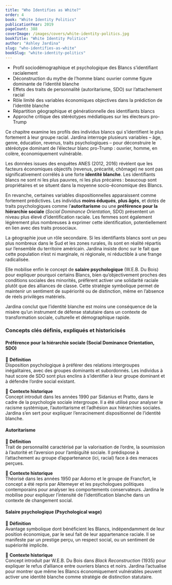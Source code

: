 ```yaml
---
title: "Who Identifies as White?"
order: 4
book: "White Identity Politics"
publicationYear: 2019
pageCount: 388
coverImage: /images/covers/white-identity-politics.jpg
bookTitle: "White Identity Politics"
author: "Ashley Jardina"
slug: "who-identifies-as-white"
bookSlug: "white-identity-politics"
---
```


<!--themes:start-->

- Profil sociodémographique et psychologique des Blancs s’identifiant racialement
- Déconstruction du mythe de l’homme blanc ouvrier comme figure dominante de l’identité blanche
- Effets des traits de personnalité (autoritarisme, SDO) sur l’attachement racial
- Rôle limité des variables économiques objectives dans la prédiction de l’identité blanche
- Répartition géographique et générationnelle des identifiants blancs
- Approche critique des stéréotypes médiatiques sur les électeurs pro-Trump
<!--themes:end-->
<!--summary:start-->

Ce chapitre examine les profils des individus blancs qui s’identifient le plus fortement à leur groupe racial. Jardina interroge plusieurs variables – âge, genre, éducation, revenus, traits psychologiques – pour déconstruire le stéréotype dominant de l’électeur blanc pro-Trump : ouvrier, homme, en colère, économiquement vulnérable.

Les données issues des enquêtes ANES (2012, 2016) révèlent que les facteurs économiques objectifs (revenus, précarité, chômage) ne sont pas significativement corrélés à une forte **identité blanche**. Les identifiants blancs ne sont ni les plus pauvres, ni les plus précaires : beaucoup sont propriétaires et se situent dans la moyenne socio-économique des Blancs.

En revanche, certaines variables dispositionnelles apparaissent comme fortement prédictives. Les individus **moins éduqués**, **plus âgés**, et dotés de traits psychologiques comme l’**autoritarisme** ou une **préférence pour la hiérarchie sociale** (*Social Dominance Orientation*, SDO) présentent un niveau plus élevé d’identification raciale. Les femmes sont également légèrement plus nombreuses à exprimer cette identification, potentiellement en lien avec des traits prosociaux.

La géographie joue un rôle secondaire. Si les identifiants blancs sont un peu plus nombreux dans le Sud et les zones rurales, ils sont en réalité répartis sur l’ensemble du territoire américain. Jardina insiste donc sur le fait que cette population n’est ni marginale, ni régionale, ni réductible à une frange radicalisée.

Elle mobilise enfin le concept de **salaire psychologique** (W.E.B. Du Bois) pour expliquer pourquoi certains Blancs, bien qu’objectivement proches des conditions sociales des minorités, préfèrent activer une solidarité raciale plutôt que des alliances de classe. Cette stratégie symbolique permet de maintenir un sentiment de supériorité ou de distinction, même en l’absence de réels privilèges matériels.

Jardina conclut que l’identité blanche est moins une conséquence de la misère qu’un instrument de défense statutaire dans un contexte de transformation sociale, culturelle et démographique rapide.
<!--summary:start-->
<!--concepts:start-->

### Concepts clés définis, expliqués et historicisés

#### **Préférence pour la hiérarchie sociale (Social Dominance Orientation, SDO)**

🔹 **Définition**  
Disposition psychologique à préférer des relations intergroupes inégalitaires, avec des groupes dominants et subordonnés. Les individus à haut score de SDO sont plus enclins à s’identifier à leur groupe dominant et à défendre l’ordre social existant.

🔹 **Contexte historique**  
Concept introduit dans les années 1990 par Sidanius et Pratto, dans le cadre de la psychologie sociale intergroupe. Il a été utilisé pour analyser le racisme systémique, l’autoritarisme et l’adhésion aux hiérarchies sociales. Jardina s’en sert pour expliquer l’enracinement dispositionnel de l’identité blanche.

#### **Autoritarisme**

🔹 **Définition**  
Trait de personnalité caractérisé par la valorisation de l’ordre, la soumission à l’autorité et l’aversion pour l’ambiguïté sociale. Il prédispose à l’attachement au groupe d’appartenance (ici, racial) face à des menaces perçues.

🔹 **Contexte historique**  
Théorisé dans les années 1950 par Adorno et le groupe de Francfort, le concept a été repris par Altemeyer et les psychologues politiques contemporains pour analyser les comportements conservateurs. Jardina le mobilise pour expliquer l’intensité de l’identification blanche dans un contexte de changement social.

#### **Salaire psychologique (Psychological wage)**

🔹 **Définition**  
Avantage symbolique dont bénéficient les Blancs, indépendamment de leur position économique, par le seul fait de leur appartenance raciale. Il se manifeste par un prestige perçu, un respect social, ou un sentiment de supériorité implicite.

🔹 **Contexte historique**  
Concept introduit par W.E.B. Du Bois dans *Black Reconstruction* (1935) pour expliquer le refus d’alliance entre ouvriers blancs et noirs. Jardina l’actualise pour montrer que même les Blancs économiquement vulnérables peuvent activer une identité blanche comme stratégie de distinction statutaire.

<!--concepts:end-->
